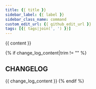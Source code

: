 ```yaml
---
title: {{ title }}
sidebar_label: {{ label }}
sidebar_class_name: command
custom_edit_url: {{ github_edit_url }}
tags: [{{ tags|join(', ') }}]
---
```


{{ content }}

{% if change_log_content|trim != "" %}
## CHANGELOG

{{ change_log_content }}
{% endif %}
